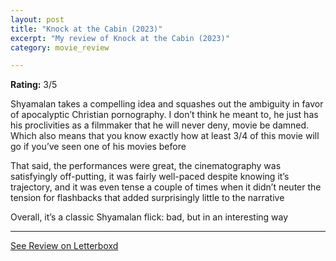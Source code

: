 ```yaml
---
layout: post
title: "Knock at the Cabin (2023)"
excerpt: "My review of Knock at the Cabin (2023)"
category: movie_review

---
```


**Rating:** 3/5

Shyamalan takes a compelling idea and squashes out the ambiguity in favor of apocalyptic Christian pornography. I don’t think he meant to, he just has his proclivities as a filmmaker that he will never deny, movie be damned. Which also means that you know exactly how at least 3/4 of this movie will go if you’ve seen one of his movies before

That said, the performances were great, the cinematography was satisfyingly off-putting, it was fairly well-paced despite knowing it’s trajectory, and it was even tense a couple of times when it didn’t neuter the tension for flashbacks that added surprisingly little to the narrative

Overall, it’s a classic Shyamalan flick: bad, but in an interesting way

<hr>

[See Review on Letterboxd](https://boxd.it/3PHcGx)
